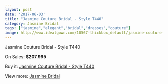 ```yaml
---
layout: post
date: '2017-06-03'
title: "Jasmine Couture Bridal - Style T440"
category: Jasmine Bridal
tags: ["jasmine","elegant","bridal","dresses","couture"]
image: http://www.idealgown.com/10567-thickbox_default/jasmine-couture-bridal-style-t440.jpg
---
```

Jasmine Couture Bridal - Style T440

On Sales: **$207.995**
<a href="https://www.idealgown.com/en/jasmine-bridal/4343-jasmine-couture-bridal-style-t440.html"><amp-img layout="responsive" width="600" height="600" src="//www.idealgown.com/10567-thickbox_default/jasmine-couture-bridal-style-t440.jpg" alt="Jasmine Couture Bridal - Style T440 0" /></a>
<a href="https://www.idealgown.com/en/jasmine-bridal/4343-jasmine-couture-bridal-style-t440.html"><amp-img layout="responsive" width="600" height="600" src="//www.idealgown.com/10571-thickbox_default/jasmine-couture-bridal-style-t440.jpg" alt="Jasmine Couture Bridal - Style T440 1" /></a>
<a href="https://www.idealgown.com/en/jasmine-bridal/4343-jasmine-couture-bridal-style-t440.html"><amp-img layout="responsive" width="600" height="600" src="//www.idealgown.com/10570-thickbox_default/jasmine-couture-bridal-style-t440.jpg" alt="Jasmine Couture Bridal - Style T440 2" /></a>
<a href="https://www.idealgown.com/en/jasmine-bridal/4343-jasmine-couture-bridal-style-t440.html"><amp-img layout="responsive" width="600" height="600" src="//www.idealgown.com/10569-thickbox_default/jasmine-couture-bridal-style-t440.jpg" alt="Jasmine Couture Bridal - Style T440 3" /></a>
<a href="https://www.idealgown.com/en/jasmine-bridal/4343-jasmine-couture-bridal-style-t440.html"><amp-img layout="responsive" width="600" height="600" src="//www.idealgown.com/10568-thickbox_default/jasmine-couture-bridal-style-t440.jpg" alt="Jasmine Couture Bridal - Style T440 4" /></a>

Buy it: [Jasmine Couture Bridal - Style T440](https://www.idealgown.com/en/jasmine-bridal/4343-jasmine-couture-bridal-style-t440.html "Jasmine Couture Bridal - Style T440")

View more: [Jasmine Bridal](https://www.idealgown.com/en/50-jasmine-bridal "Jasmine Bridal")